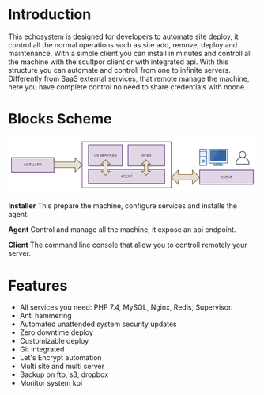 # Introduction
This echosystem is designed for developers to automate site deploy, it control all the normal operations such as site add, remove, deploy and maintenance. With a simple client you can install in minutes and controll all the machine with the scultpor client or with integrated api. With this structure you can automate and controll from one to infinite servers. Differently from SaaS external services, that remote manage the machine, here you have complete control no need to share credentials with noone.

# Blocks Scheme

![Scheme](/assets/img/scheme.png)

**Installer** This prepare the machine, configure services and installe the agent.

**Agent** Control and manage all the machine, it expose an api endpoint.

**Client** The command line console that allow you to controll remotely your server.

# Features

- All services you need: PHP 7.4, MySQL, Nginx, Redis, Supervisor. 
- Anti hammering
- Automated unattended system security updates
- Zero downtime deploy
- Customizable deploy
- Git integrated
- Let's Encrypt automation
- Multi site and multi server
- Backup on ftp, s3, dropbox
- Monitor system kpi
